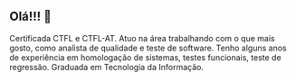 ## Olá!!! 👋

Certificada CTFL e CTFL-AT. Atuo na área trabalhando com o que mais gosto, como analista de qualidade e teste de software. Tenho alguns anos de experiência em homologação de sistemas, testes funcionais, teste de regressão. Graduada em Tecnologia da Informação.


<!--
**ChrysMonteiro/ChrysMonteiro** is a ✨ _special_ ✨ repository because its `README.md` (this file) appears on your GitHub profile.

Here are some ideas to get you started:

- 🔭 I’m currently working on ...
- 🌱 I’m currently learning ...
- 👯 I’m looking to collaborate on ...
- 🤔 I’m looking for help with ...
- 💬 Ask me about ...
- 📫 How to reach me: ...
- 😄 Pronouns: ...
- ⚡ Fun fact: ...
-->
